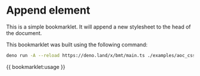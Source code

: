 # Append element

This is a simple bookmarklet. It will append a new stylesheet to the head of the
document.

This bookmarklet was built using the following command:

```bash
deno run -A --reload https://deno.land/x/bmt/main.ts ./examples/aoc_css/main.ts
```

{{ bookmarklet:usage }}
